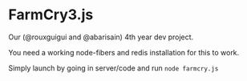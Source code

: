 FarmCry3.js
===========

Our (@rouxguigui and @abarisain) 4th year dev project.  

You need a working node-fibers and redis installation for this to work.

Simply launch by going in server/code and run `node farmcry.js`



